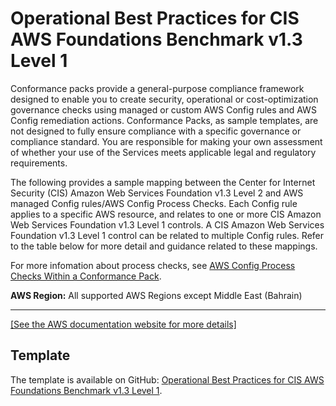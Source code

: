 # Operational Best Practices for CIS AWS Foundations Benchmark v1\.3 Level 1<a name="operational-best-practices-for-cis_aws_benchmark_level_1"></a>

Conformance packs provide a general\-purpose compliance framework designed to enable you to create security, operational or cost\-optimization governance checks using managed or custom AWS Config rules and AWS Config remediation actions\. Conformance Packs, as sample templates, are not designed to fully ensure compliance with a specific governance or compliance standard\. You are responsible for making your own assessment of whether your use of the Services meets applicable legal and regulatory requirements\.

The following provides a sample mapping between the Center for Internet Security \(CIS\) Amazon Web Services Foundation v1\.3 Level 2 and AWS managed Config rules/AWS Config Process Checks\. Each Config rule applies to a specific AWS resource, and relates to one or more CIS Amazon Web Services Foundation v1\.3 Level 1 controls\. A CIS Amazon Web Services Foundation v1\.3 Level 1 control can be related to multiple Config rules\. Refer to the table below for more detail and guidance related to these mappings\.

For more infomation about process checks, see [AWS Config Process Checks Within a Conformance Pack](process-checks.md)\.

**AWS Region:** All supported AWS Regions except Middle East \(Bahrain\)


****  
[\[See the AWS documentation website for more details\]](http://docs.aws.amazon.com/config/latest/developerguide/operational-best-practices-for-cis_aws_benchmark_level_1.html)

## Template<a name="cis_aws_benchmark_level_1-conformance-pack-sample"></a>

The template is available on GitHub: [Operational Best Practices for CIS AWS Foundations Benchmark v1\.3 Level 1](https://github.com/awslabs/aws-config-rules/blob/master/aws-config-conformance-packs/Operational-Best-Practices-for-CIS-AWS-FB-v1.3-Level1.yaml)\.
